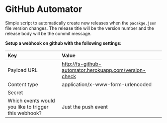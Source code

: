 GitHub Automator
================

Simple script to automatically create new releases when the `pacakge.json` file version changes. The release title will be the version number and the release body will be the commit message.

**Setup a webhook on github with the following settings:**

| Key | Value |
|:----|:------|
| Payload URL | http://fs-github-automator.herokuapp.com/version-check |
| Content type | application/x-www-form-urlencoded |
| Secret | |
| Which events would you like to trigger this webhook? | Just the push event |
